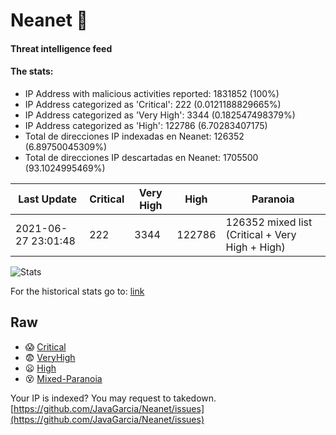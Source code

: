 # Neanet :hocho:
#### Threat intelligence feed
#### The stats:

- IP Address with malicious activities reported: 1831852 (100%)
- IP Address categorized as 'Critical':  222 (0.0121188829665%)
- IP Address categorized as 'Very High':  3344 (0.182547498379%)
- IP Address categorized as 'High':  122786 (6.70283407175)
- Total de direcciones IP indexadas en Neanet:  126352 (6.89750045309%)
- Total de direcciones IP descartadas en Neanet:  1705500 (93.1024995469%)

| Last Update | Critical | Very High | High | Paranoia |
| --- | --- | --- | --- | --- |
| 2021-06-27 23:01:48 | 222 | 3344 | 122786 | 126352 mixed list (Critical + Very High + High)|

![Stats](https://docs.google.com/spreadsheets/d/e/2PACX-1vSnaNMIXVabIpDJjufMlzH7poXnshF3mgd8Is1g9ytUEzVsP5my4Trn8f-xkoLLQ38xpL3HtmUexLo6/pubchart?oid=501124687&format=image)

For the historical stats go to: [link](/stats.csv)
## Raw
- :scream: [Critical](https://raw.githubusercontent.com/JavaGarcia/Neanet/master/blacklists/neanet_critical.txt)
- :fearful: [VeryHigh](https://raw.githubusercontent.com/JavaGarcia/Neanet/master/blacklists/neanet_veryHigh.txtt)
- :frowning: [High](https://raw.githubusercontent.com/JavaGarcia/Neanet/master/blacklists/neanet_high.txt)
- :dizzy_face: [Mixed-Paranoia](https://raw.githubusercontent.com/JavaGarcia/Neanet/master/blacklists/neanet_all.txt)


Your IP is indexed? You may request to takedown. [https://github.com/JavaGarcia/Neanet/issues](https://github.com/JavaGarcia/Neanet/issues)












































































































































































































































































































































































































































































































































































































































































































































































































































































































































































































































































































































































































































































































































































































































































































































































































































































































































































































































































































































































































































































































































































































































































































































































































































































































































































































































































































































































































































































































































































































































































































































































































































































































































































































































































































































































































































































































































































































































































































































































































































































































































































































































































































































































































































































































































































































































































































































































































































































































































































































































































































































































































































































































































































































































































































































































































































































































































































































































































































































































































































































































































































































































































































































































































































































































































































































































































































































































































































































































































































































































































































































































































































































































































































































































































